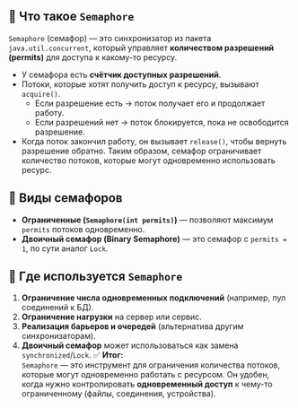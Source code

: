 ## 🔹 Что такое `Semaphore`
`Semaphore` (семафор) — это синхронизатор из пакета `java.util.concurrent`, который управляет **количеством разрешений (permits)** для доступа к какому-то ресурсу.
- У семафора есть **счётчик доступных разрешений**.
- Потоки, которые хотят получить доступ к ресурсу, вызывают `acquire()`.
    - Если разрешение есть → поток получает его и продолжает работу.
    - Если разрешений нет → поток блокируется, пока не освободится разрешение.
- Когда поток закончил работу, он вызывает `release()`, чтобы вернуть разрешение обратно.
Таким образом, семафор ограничивает количество потоков, которые могут одновременно использовать ресурс.
## 🔹 Виды семафоров
- **Ограниченные (`Semaphore(int permits)`)** — позволяют максимум `permits` потоков одновременно.
- **Двоичный семафор (Binary Semaphore)** — это семафор с `permits = 1`, по сути аналог `Lock`.
## 🔹 Где используется `Semaphore`
1. **Ограничение числа одновременных подключений** (например, пул соединений к БД).
2. **Ограничение нагрузки** на сервер или сервис.
3. **Реализация барьеров и очередей** (альтернатива другим синхронизаторам).
4. **Двоичный семафор** может использоваться как замена `synchronized`/`Lock`.
✅ **Итог:**  
`Semaphore` — это инструмент для ограничения количества потоков, которые могут одновременно работать с ресурсом. Он удобен, когда нужно контролировать **одновременный доступ** к чему-то ограниченному (файлы, соединения, устройства).